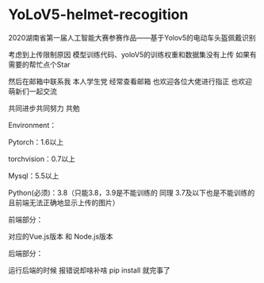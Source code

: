 # YoLoV5-helmet-recogition
2020湖南省第一届人工智能大赛参赛作品——基于Yolov5的电动车头盔佩戴识别

考虑到上传限制原因  模型训练代码、yoloV5的训练权重和数据集没有上传 如果有需要的帮忙点个Star

然后在邮箱中联系我 本人学生党 经常查看邮箱 也欢迎各位大佬进行指正 也欢迎萌新们一起交流

共同进步共同努力 共勉

Environment：

Pytorch：1.6以上

torchvision：0.7以上

Mysql：5.5以上

Python(必须)：3.8（只能3.8，3.9是不能训练的 同理 3.7及以下也是不能训练的 且前端无法正确地显示上传的图片）

前端部分：

对应的Vue.js版本 和 Node.js版本

后端部分：

运行后端的时候 报错说却啥补啥 pip install 就完事了


